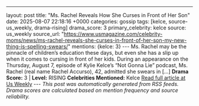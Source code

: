 ---
layout: post
title: "Ms. Rachel Reveals How She Curses in Front of Her Son"
date: 2025-08-07 22:18:16 +0000
categories: gossip
tags: [kelce, source-us_weekly, drama-rising]
drama_score: 3
primary_celebrity: kelce
source: us_weekly
source_url: "https://www.usmagazine.com/celebrity-moms/news/ms-rachel-reveals-she-curses-in-front-of-her-son-my-new-thing-is-spelling-swears/"
mentions: {kelce: 3} --- Ms. Rachel may be the pinnacle of children’s education these days, but even she has a slip up when it comes to cursing in front of her kids. During an appearance on the Thursday, August 7, episode of Kylie Kelce’s “Not Gonna Lie” podcast, Ms. Rachel (real name Rachel Accurso), 42, admitted she swears in […] **Drama Score:** 3 | **Level:** RISING **Celebrities Mentioned:** Kelce [Read full article at Us Weekly](https://www.usmagazine.com/celebrity-moms/news/ms-rachel-reveals-she-curses-in-front-of-her-son-my-new-thing-is-spelling-swears/) --- *This post was automatically generated from RSS feeds. Drama scores are calculated based on mention frequency and source reliability.*